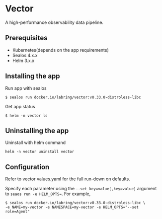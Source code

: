 # Vector

A high-performance observability data pipeline.

## Prerequisites

- Kubernetes(depends on the app requirements)
- Sealos 4.x.x
- Helm 3.x.x

## Installing the app

Run app with sealos

```shell
$ sealos run docker.io/labring/vector:v0.33.0-distroless-libc
```

Get app status

```shell
$ helm -n vector ls
```

## Uninstalling the app

Uninstall with helm command

```shell
helm -n vector uninstall vector
```

## Configuration

Refer to vector values.yaml for the full run-down on defaults.

Specify each parameter using the `--set key=value[,key=value]` argument to `seaos run -e HELM_OPTS=`. For example,

```shell
$ sealos run docker.io/labring/vector:v0.33.0-distroless-libc \
-e NAME=my-vector -e NAMESPACE=my-vector -e HELM_OPTS="--set role=Agent"
```
